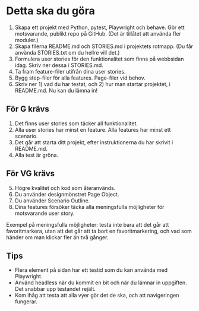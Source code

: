 # Detta ska du göra
1. Skapa ett projekt med Python, pytest, Playwright och behave. Gör ett motsvarande, publikt repo på GitHub. (Det är tillåtet att använda fler moduler.)
2. Skapa filerna README.md och STORIES.md i projektets rotmapp. (Du får använda STORIES.txt om du hellre vill det.)
3. Formulera user stories för den funktionalitet som finns på webbsidan idag. Skriv ner dessa i STORIES.md.
4. Ta fram feature-filer utifrån dina user stories.
5. Bygg step-filer för alla features. Page-filer vid behov.
6. Skriv ner 1) vad du har testat, och 2) hur man startar projektet, i README.md. Nu kan du lämna in!


## För G krävs
1. Det finns user stories som täcker all funktionalitet.
2. Alla user stories har minst en feature. Alla features har minst ett scenario.
3. Det går att starta ditt projekt, efter instruktionerna du har skrivit i README.md.
4. Alla test är gröna.
## För VG krävs
5. Högre kvalitet och kod som återanvänds.
6. Du använder designmönstret Page Object.
7. Du använder Scenario Outline.
8. Dina features försöker täcka alla meningsfulla möjligheter för motsvarande user story.

Exempel på meningsfulla möjligheter: testa inte bara att det går att favoritmarkera, utan att det går att ta bort en favoritmarkering, och vad som händer om man klickar fler än två gånger.

## Tips
* Flera element på sidan har ett testid som du kan använda med Playwright.
* Använd headless när du kommit en bit och när du lämnar in uppgiften. Det snabbar upp testandet rejält.
* Kom ihåg att testa att alla vyer gör det de ska, och att navigeringen fungerar.
